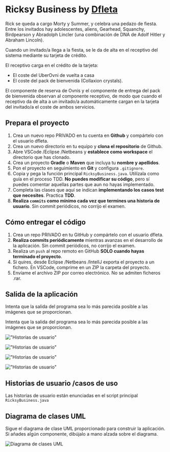 Ricksy Business by [Dfleta](https://github.com/dfleta)
===============

Rick se queda a cargo Morty y Summer, y celebra una pedazo de fiesta. 
Entre los invitados hay adolescentes, aliens, Gearhead, Squanchy, Birdpearson y Abradolph Lincler (una combinación de DNA de Adolf Hitler y Abraham Lincoln).

Cuando un invitado/a llega a la fiesta, se le da de alta en el receptivo del sistema mediante su tarjeta de crédito.

El receptivo carga en el crédito de la tarjeta:
 - El coste del UberOvni de vuelta a casa
 - El coste del pack de bienvenida (Collaxion crystals).

El componente de reserva de Ovnis y el componente de entrega del pack de bienvenida observan al componente receptivo, de modo que cuando el receptivo da de alta a un invitado/a automáticamente cargan en la tarjeta del invitado/a el coste de ambos servicios. 


## Prepara el proyecto

 1. Crea un nuevo repo PRIVADO en tu cuenta en **Github** y compártelo con el usuario dfleta.
 2. Crea un nuevo directorio en tu equipo y **clona el repositorio** de Github.
 3. Abre VSCode /Eclipse /Netbeans y **establece como workspace** el directorio que has clonado.
 4. Crea un proyecto **Gradle** o **Maven** que incluya tu **nombre y apellidos**.
 5. Pon el proyecto en seguimiento en **Git** y configura `.gitignore`.
 5. Copia y pega la función principal `RicksyBusiness.java`. Utilízala como guía en el proceso TDD. **No puedes modificar su código**, pero sí puedes comentar aquellas partes que aun no hayas implementado.
 7. Completa las clases que aquí se indican **implementando los casos test que necesites**. Practica **TDD**.
 8. **Realiza `commits` como mínimo cada vez que termines una historia de usuario**. Sin commit periódicos, no corrijo el examen.


 ## Cómo entregar el código

 1. Crea un repo PRIVADO en tu GitHub y compártelo con el usuario dfleta.
 2. **Realiza commits periódicamente** mientras avanzas en el desarrollo de la aplicación. Sin commit periódicos, no corrijo el examen.
 3. Realiza un `push` al repo remoto en GitHub **SOLO cuando hayas terminado el proyecto**.
 3. Si quires, desde Eclipse /Netbeans /IntelIJ exporta el proyecto a un fichero. En VSCode, comprime en un ZIP la carpeta del proyecto.
 4. Envíame el archivo ZIP por correo electrónico. No se admiten ficheros .rar.


 ## Salida de la aplicación

Intenta que la salida del programa sea lo más parecida posible a las imágenes que se proporcionan.

Intenta que la salida del programa sea lo más parecida posible a las imágenes que se proporcionan.

!["Historias de usuario"](./doc/Salida_consola_01.png)

!["Historias de usuario"](./doc/Salida_consola_02.png)

!["Historias de usuario"](./doc/Salida_consola_03.png)

!["Historias de usuario"](./doc/Salida_consola_04.png)


## Historias de usuario /casos de uso

Las historias de usuario están enunciadas en el script principal `RicksyBusiness.java`


## Diagrama de clases UML

Sigue el diagrama de clase UML proporcionado para construir la aplicación.
Si añades algún componente, dibújalo a mano alzada sobre el diagrama.

![Diagrama de clases UML](./doc/diagrama_clases_%20UML_.png)
